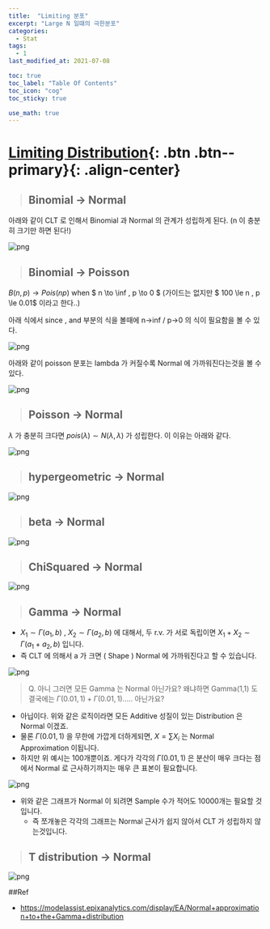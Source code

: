 ```yaml
---
title:  "Limiting 분포"
excerpt: "Large N 일떄의 극한분포"
categories:
  - Stat
tags:
  - 1
last_modified_at: 2021-07-08

toc: true
toc_label: "Table Of Contents"
toc_icon: "cog"
toc_sticky: true

use_math: true
---
```


# [Limiting Distribution](#link){: .btn .btn--primary}{: .align-center}

> ## Binomial -> Normal

아래와 같이 CLT 로 인해서 Binomial 과 Normal 의 관계가 성립하게 된다. (n 이 충분히 크기만 하면 된다!)

![png](/assets/images/Stat/15_1.png)

> ## Binomial -> Poisson

$B(n,p) \to Pois(np)$ when $ n \to \inf , p \to 0 $ (가이드는 없지만 $ 100 \le n , p \le 0.01$ 이라고 한다..)

아래 식에서 since , and 부분의 식을 볼때에 n->inf / p->0 의 식이 필요함을 볼 수 있다.

![png](/assets/images/Stat/15_2.png)

아래와 같이 poisson 분포는 lambda 가 커질수록 Normal 에 가까워진다는것을 볼 수 있다.

![png](/assets/images/Stat/15_3.png)

> ## Poisson -> Normal

$\lambda$ 가 충분히 크다면 $pois(\lambda) \sim N(\lambda , \lambda)$  가 성립한다. 이 이유는 아래와 같다.

![png](/assets/images/Stat/15_4.png)

> ## hypergeometric -> Normal

![png](/assets/images/Stat/15_5.png)

> ## beta -> Normal

![png](/assets/images/Stat/15_6.png)

> ## ChiSquared -> Normal

![png](/assets/images/Stat/15_7.png)

> ## Gamma -> Normal

- $X_1 \sim \Gamma(a_1,b)$ , $X_2 \sim \Gamma(a_2,b)$  에 대해서,  두 r.v. 가 서로 독립이면 $X_1 + X_2 \sim \Gamma(a_1 + a_2 , b)$ 입니다. 
- 즉 CLT 에 의해서 a 가 크면 ( Shape ) Normal 에 가까워진다고 할 수 있습니다. 

![png](/assets/images/Stat/15_8.png)

> Q. 아니 그러면 모든 Gamma 는 Normal 아닌가요? 왜냐하면 Gamma(1,1) 도 결국에는 $\Gamma(0.01,1)+\Gamma(0.01,1) .....$ 아닌가요?

- 아닙이다. 위와 같은 로직이라면 모든 Additive 성질이 있는 Distribution 은 Normal 이겠죠.
- 물론 $\Gamma(0.01,1)$ 을 무한에 가깝게 더하게되면, $X = \sum X_i$ 는 Normal Approximation 이됩니다.
- 하지만 위 예시는 100개뿐이죠. 게다가 각각의 $\Gamma(0.01,1)$ 은 분산이 매우 크다는 점에서 Normal 로 근사하기까지는 매우 큰 표본이 필요합니다. 

![png](/assets/images/Stat/15_10.png)

- 위와 같은 그래프가 Normal 이 되려면 Sample 수가 적어도 10000개는 필요할 것입니다. 
  - 즉 쪼개놓은 각각의 그래프는 Normal 근사가 쉽지 않아서 CLT 가 성립하지 않는것입니다.

> ## T distribution -> Normal

![png](/assets/images/Stat/15_9.png)

##Ref

- https://modelassist.epixanalytics.com/display/EA/Normal+approximation+to+the+Gamma+distribution

